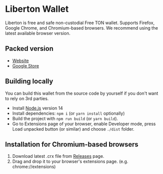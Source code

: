 # Liberton Wallet
Liberton is free and safe non-custodial Free TON wallet. Supports Firefox, Google Chrome, and Chromium-based browsers. We recommend using the latest available browser version.

## Packed version
- [Website](https://wallet.liberton.org)
- [Google Store](https://chrome.google.com/webstore/detail/gdkembdemaofafmhokloebamoaggiddl)

## Building locally
You can build this wallet from the source code by yourself if you don't want to rely on 3rd parties.
- Install [Node.js](https://nodejs.org) version 14
- Install dependencies: `npm i` (or `yarn install` optionally)
- Build the project with `npm run build` (or `yarn build`).
- Go to Extensions page of your browser,
  enable Developer mode, press Load unpacked button (or similar) and choose `./dist` folder.

## Installation for Chromium-based browsers
1) Download latest .crx file from [Releases](https://github.com/LibertonCrypto/wallet/releases) page.
2) Drag and drop it to your browser's extensions page. (e.g. chrome://extensions)
